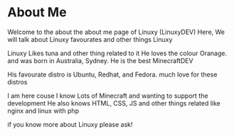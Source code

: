 # About Me



Welcome to the about the about me page of Linuxy (LinuxyDEV)
Here, We will talk about Linuxy favourates and other things Linuxy

Linuxy Likes tuna and other thing related to it He loves the colour Oranage.
and was born in Australia, Sydney. He is the best MinecraftDEV


His favourate distro is Ubuntu, Redhat, and Fedora. much love for these distros

I am here couse I know Lots of Minecraft and wanting to support the development 
He also knows HTML, CSS, JS and other things related like nginx and linux with php

if you know more about Linuxy please ask!
